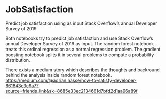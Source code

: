 # JobSatisfaction
Predict job satisfaction using as input Stack Overflow’s annual Developer Survey of 2019

Both notebooks try to predict job satisfaction and use Stack Overflow’s annual Developer Survey of 2019 as input. The random forest notebook treats this ordinal regression as a normal regression problem. The gradient boosting notebook splits it in several problems to compute a probability distribution.

There exists a medium story which describes the thoughts and backround behind the analysis inside random forest notebook. 
https://medium.com/@adrian.hasse/how-to-satisfy-developer-661843e3c9a7?source=friends_link&sk=8685e33ec2134661d7bfd2d1aa96a89f

